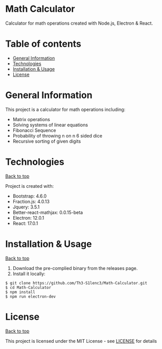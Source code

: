 # Math Calculator

Calculator for math operations created with Node.js, Electron & React.

# Table of contents

- [General Information](#generalinformation)
- [Technologies](#technologies)
- [Installation & Usage](#installation&usage)
- [License](#license)

# General Information

This project is a calculator for math operations including:

 - Matrix operations
 - Solving systems of linear equations
 - Fibonacci Sequence
 - Probability of throwing n on n 6 sided dice
 - Recursive sorting of given digits

# Technologies
[Back to top](#table-of-contents)

Project is created with:

- Bootstrap: 4.6.0
- Fraction.js: 4.0.13
- Jquery: 3.5.1
- Better-react-mathjax: 0.0.15-beta
- Electron: 12.0.1
- React: 17.0.1

# Installation & Usage
[Back to top](#table-of-contents)

1. Download the pre-complied binary from the releases page.
2. Install it locally:
```
$ git clone https://github.com/Th3-S1lenc3/Math-Calculator.git
$ cd Math-Calculator
$ npm install
$ npm run electron-dev
```

# License
[Back to top](#table-of-contents)

This project is licensed under the MIT License - see [LICENSE](LICENSE) for details
